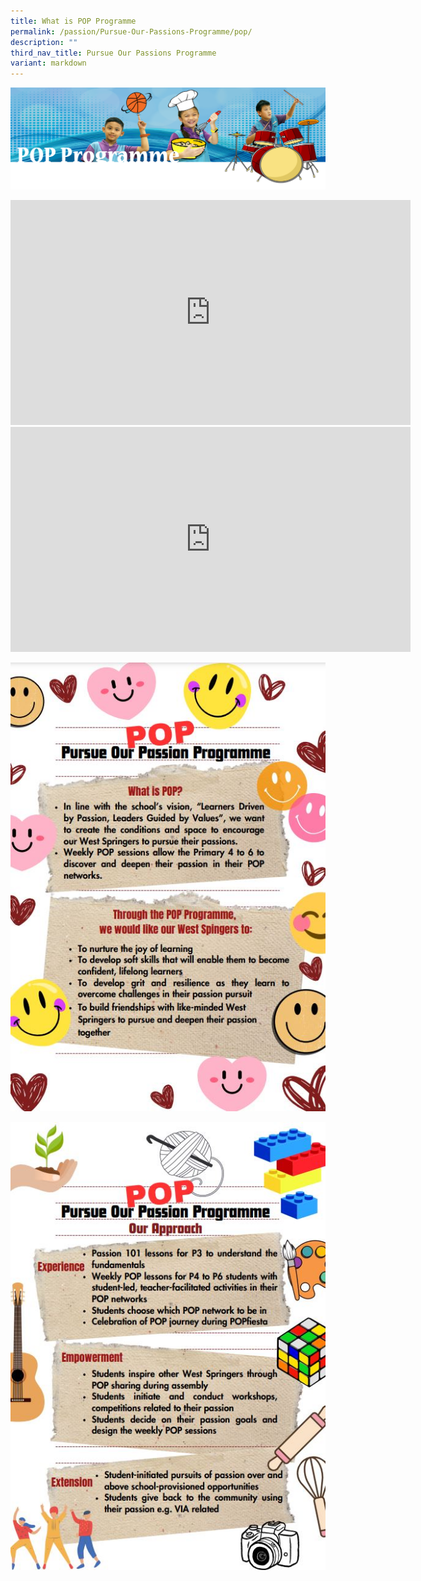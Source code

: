 ```yaml
---
title: What is POP Programme
permalink: /passion/Pursue-Our-Passions-Programme/pop/
description: ""
third_nav_title: Pursue Our Passions Programme
variant: markdown
---
```

![](/images/POPbanner.png)

<iframe src="https://player.vimeo.com/video/782846696?h=5b16f27e46&amp;badge=0&amp;autopause=0&amp;player_id=0&amp;app_id=58479" width="640" height="360" frameborder="0" allow="autoplay; fullscreen; picture-in-picture" allowfullscreen="" title="Passion montage stars 2022_final"></iframe>


<iframe title="final video_POP2023 (29Oct) (1)" allow="autoplay; fullscreen; picture-in-picture" frameborder="0" height="360&quot;" width="640" src="https://player.vimeo.com/video/900538253?badge=0&amp;autopause=0&amp;player_id=0&amp;app_id=58479"></iframe>

![](/images/POP/pop1.JPG)

![](/images/POP/pop2.JPG)